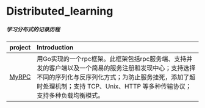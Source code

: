 # Distributed_learning
##### 学习分布式的记录历程

| project                                                      | Introduction                                                 |
| ------------------------------------------------------------ | :----------------------------------------------------------- |
| [MyRPC](https://github.com/yanyanran/learn_Distributed/tree/main/MyRPC) | 用Go实现的一个rpc框架。此框架包括rpc服务端、支持并发的客户端以及一个简易的服务注册和发现中心；支持选择不同的序列化与反序列化方式；为防止服务挂死，添加了超时处理机制；支持 TCP、Unix、HTTP 等多种传输协议；支持多种负载均衡模式。 |

